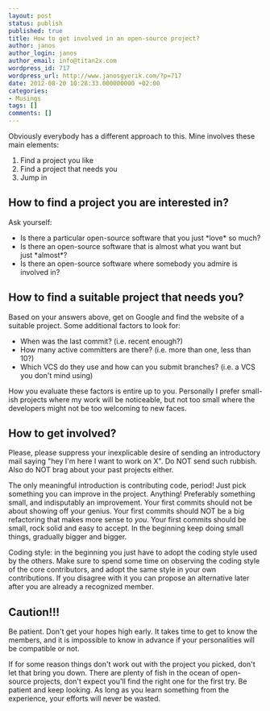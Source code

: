 ```yaml
---
layout: post
status: publish
published: true
title: How to get involved in an open-source project?
author: janos
author_login: janos
author_email: info@titan2x.com
wordpress_id: 717
wordpress_url: http://www.janosgyerik.com/?p=717
date: 2012-08-20 10:28:33.000000000 +02:00
categories:
- Musings
tags: []
comments: []
---
```

Obviously everybody has a different approach to this. Mine involves these main elements:
<ol>
	<li>Find a project you like</li>
	<li>Find a project that needs you</li>
	<li>Jump in</li>
</ol>
<h2>How to find a project you are interested in?</h2>
Ask yourself:
<ul>
	<li>Is there a particular open-source software that you just *love* so much?</li>
	<li>Is there an open-source software that is almost what you want but just *almost*?</li>
	<li>Is there an open-source software where somebody you admire is involved in?</li>
</ul>
<h2>How to find a suitable project that needs you?</h2>
Based on your answers above, get on Google and find the website of a suitable project. Some additional factors to look for:
<ul>
	<li>When was the last commit? (i.e. recent enough?)</li>
	<li>How many active committers are there? (i.e. more than one, less than 10?)</li>
	<li>Which VCS do they use and how can you submit branches? (i.e. a VCS you don't mind using)</li>
</ul>
How you evaluate these factors is entire up to you. Personally I prefer small-ish projects where my work will be noticeable, but not too small where the developers might not be too welcoming to new faces.
<h2>How to get involved?</h2>
Please, please suppress your inexplicable desire of sending an introductory mail saying "hey I'm here I want to work on X". Do NOT send such rubbish. Also do NOT brag about your past projects either.

The only meaningful introduction is contributing code, period! Just pick something you can improve in the project. Anything! Preferably something small, and indisputably an improvement. Your first commits should not be about showing off your genius. Your first commits should NOT be a big refactoring that makes more sense to *you*. Your first commits should be small, rock solid and easy to accept. In the beginning keep doing small things, gradually bigger and bigger.

Coding style: in the beginning you just have to adopt the coding style used by the others. Make sure to spend some time on observing the coding style of the core contributors, and adopt the same style in your own contributions. If you disagree with it you can propose an alternative later after you are already a recognized member.
<h2>Caution!!!</h2>
Be patient. Don't get your hopes high early. It takes time to get to know the members, and it is impossible to know in advance if your personalities will be compatible or not.

If for some reason things don't work out with the project you picked, don't let that bring you down. There are plenty of fish in the ocean of open-source projects, don't expect you'll find the right one for the first try. Be patient and keep looking. As long as you learn something from the experience, your efforts will never be wasted.
